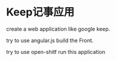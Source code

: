 Keep记事应用
============

create a web application like google keep.

try to use angular.js build the Front.

try to use open-shitf run this application




